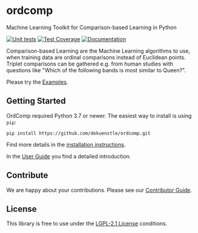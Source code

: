 # ordcomp
Machine Learning Toolkit for Comparison-based Learning in Python

[![Unit tests](https://github.com/dekuenstle/ordcomp/workflows/Python%20package/badge.svg)](https://github.com/dekuenstle/ordcomp/actions)
[![Test Coverage](https://codecov.io/gh/dekuenstle/ordcomp/branch/master/graph/badge.svg?token=P9JRT6OK6O)](https://codecov.io/gh/dekuenstle/ordcomp)
[![Documentation](https://readthedocs.org/projects/ordcomp/badge/?version=latest)](https://ordcomp.readthedocs.io/en/latest/?badge=latest)

Comparison-based Learning are the Machine Learning algorithms to use, when training data
are ordinal comparisons instead of Euclidean points. 
Triplet comparisons can be gathered e.g. from human studies with questions like 
"Which of the following bands is most similar to Queen?".

Please try the [Examples](https://ordcomp.readthedocs.io/en/latest/generated_examples/index.html).

## Getting Started

OrdComp required Python 3.7 or newer. The easiest way to install is using `pip`:

```
pip install https://github.com/dekuenstle/ordcomp.git
```
Find more details in the [installation instructions](https://ordcomp.readthedocs.io/en/latest/install.html).


In the [User Guide](https://ordcomp.readthedocs.io/en/latest/user_guide/index.html) you find a detailed introduction.

## Contribute

We are happy about your contributions.
Please see our [Contributor Guide](https://ordcomp.readthedocs.io/en/latest/contributor_guide/index.html). 

## License

This library is free to use under the [LGPL-2.1 License](https://ordcomp.readthedocs.io/en/latest/contributor_guide/index.html) conditions.
